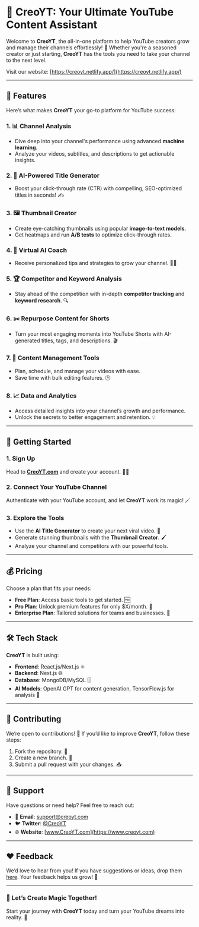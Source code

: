# 🎥 **CreoYT: Your Ultimate YouTube Content Assistant**  

Welcome to **CreoYT**, the all-in-one platform to help YouTube creators grow and manage their channels effortlessly! 🚀 Whether you're a seasoned creator or just starting, **CreoYT** has the tools you need to take your channel to the next level.

Visit our website: [https://creoyt.netlify.app/](https://creoyt.netlify.app/)

---

## 🌟 **Features**  
Here’s what makes **CreoYT** your go-to platform for YouTube success:  

### 1. 📊 **Channel Analysis**  
- Dive deep into your channel's performance using advanced **machine learning**.  
- Analyze your videos, subtitles, and descriptions to get actionable insights.  

### 2. 🎯 **AI-Powered Title Generator**  
- Boost your click-through rate (CTR) with compelling, SEO-optimized titles in seconds! ✍️  

### 3. 🖼️ **Thumbnail Creator**  
- Create eye-catching thumbnails using popular **image-to-text models**.  
- Get heatmaps and run **A/B tests** to optimize click-through rates.  

### 4. 🧠 **Virtual AI Coach**  
- Receive personalized tips and strategies to grow your channel. 🏋️‍♂️  

### 5. 🏆 **Competitor and Keyword Analysis**  
- Stay ahead of the competition with in-depth **competitor tracking** and **keyword research**. 🔍  

### 6. ✂️ **Repurpose Content for Shorts**  
- Turn your most engaging moments into YouTube Shorts with AI-generated titles, tags, and descriptions. 🎬  

### 7. 📅 **Content Management Tools**  
- Plan, schedule, and manage your videos with ease.  
- Save time with bulk editing features. 🕒  

### 8. 📈 **Data and Analytics**  
- Access detailed insights into your channel’s growth and performance.  
- Unlock the secrets to better engagement and retention. 💡  

---

## 🚀 **Getting Started**  

### 1. Sign Up  
Head to **[CreoYT.com](https://www.creoyt.com)** and create your account. 🧑‍💻  

### 2. Connect Your YouTube Channel  
Authenticate with your YouTube account, and let **CreoYT** work its magic! 🪄  

### 3. Explore the Tools  
- Use the **AI Title Generator** to create your next viral video. 🌟  
- Generate stunning thumbnails with the **Thumbnail Creator**. 🖌️  
- Analyze your channel and competitors with our powerful tools.  

---

## 💰 **Pricing**  
Choose a plan that fits your needs:  
- **Free Plan**: Access basic tools to get started. 🆓  
- **Pro Plan**: Unlock premium features for only $X/month. 💎  
- **Enterprise Plan**: Tailored solutions for teams and businesses. 🏢  

---

## 🛠️ **Tech Stack**  
**CreoYT** is built using:  
- **Frontend**: React.js/Next.js ⚛️  
- **Backend**: Next.js 🌐  
- **Database**: MongoDB/MySQL 🗄️  
- **AI Models**: OpenAI GPT for content generation, TensorFlow.js for analysis 🤖  

---

## 🤝 **Contributing**  
We’re open to contributions! 🎉 If you’d like to improve **CreoYT**, follow these steps:  
1. Fork the repository. 🍴  
2. Create a new branch. 🌿  
3. Submit a pull request with your changes. 📥  

---

## 💬 **Support**  
Have questions or need help? Feel free to reach out:  
- 📧 **Email**: support@creoyt.com  
- 🐦 **Twitter**: [@CreoYT](https://twitter.com/creoyt)  
- 🌐 **Website**: [www.CreoYT.com](https://www.creoyt.com)  

---

## ❤️ **Feedback**  
We’d love to hear from you! If you have suggestions or ideas, drop them [here](https://github.com/sh20raj/creoyt/issues). Your feedback helps us grow! 🌱  

---

### 🏁 **Let’s Create Magic Together!**  
Start your journey with **CreoYT** today and turn your YouTube dreams into reality. 🌈
